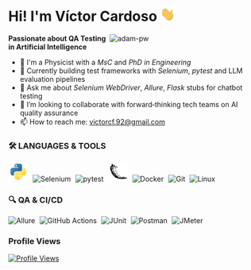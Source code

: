 # Hi! I'm Víctor Cardoso <img src="https://raw.githubusercontent.com/ABSphreak/ABSphreak/master/gifs/Hi.gif" width="30px" />

<p>
  <img align="right" src="https://github.com/Adam-pw/Adam-pw/blob/main/animation_500_kxa883sd.gif" alt="adam-pw" width="300" />
</p>

**Passionate about QA Testing in Artificial Intelligence**

- 🔭 I'm a Physicist with a *MsC* and *PhD in Engineering*
- 🌱 Currently building test frameworks with *Selenium*, *pytest* and LLM evaluation pipelines
- 💬 Ask me about *Selenium WebDriver*, *Allure*, *Flask* stubs for chatbot testing
- 🤝 I’m looking to collaborate with forward‑thinking tech teams on AI quality assurance
- 📫 How to reach me: [victorcf.92@gmail.com](mailto:victorcf.92@gmail.com)

### 🛠️ LANGUAGES & TOOLS

<p align="left">
  <img src="https://raw.githubusercontent.com/devicons/devicon/master/icons/python/python-original.svg"       alt="Python"           width="40" style="margin-right: 5px;"/>
  <img src="https://cdn.simpleicons.org/selenium"                                                   alt="Selenium"         width="40" style="margin-right: 5px;"/>
  <img src="https://cdn.simpleicons.org/pytest"                                                     alt="pytest"           width="40" style="margin-right: 5px;"/>
  <img src="https://raw.githubusercontent.com/devicons/devicon/master/icons/flask/flask-original.svg"   alt="Flask"            width="40" style="margin-right: 5px;"/>
  <img src="https://cdn.simpleicons.org/docker"                                                     alt="Docker"           width="40" style="margin-right: 5px;"/>
  <img src="https://cdn.simpleicons.org/git"                                                        alt="Git"              width="40" style="margin-right: 5px;"/>
  <img src="https://cdn.simpleicons.org/linux"                                                      alt="Linux"            width="40" style="margin-right: 5px;"/>
</p>

### 🔍 QA & CI/CD

<p align="left">
  <img src="https://cdn.simpleicons.org/allure"                alt="Allure"               width="40" style="margin-right: 5px;"/>
  <img src="https://cdn.simpleicons.org/githubactions"         alt="GitHub Actions"      width="40" style="margin-right: 5px;"/>
  <img src="https://cdn.simpleicons.org/junit"                 alt="JUnit"               width="40" style="margin-right: 5px;"/>
  <img src="https://cdn.simpleicons.org/postman"               alt="Postman"             width="40" style="margin-right: 5px;"/>
  <img src="https://cdn.simpleicons.org/jmeter"                alt="JMeter"              width="40" style="margin-right: 5px;"/>
</p>

### Profile Views

[![Profile Views](https://komarev.com/ghpvc/?username=victorpython&style=flat-square)](https://github.com/victorpython)
